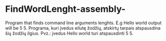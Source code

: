 # FindWordLenght-assembly-

Program that finds command line arguments lenghts. E.g Hello world output will be 5 5.
Programa, kuri įvedus eilutę žodžių, atskirtų tarpais atspausdina šių žodžių ilgius. Pvz.: įvedus Hello world turi atspausdinti 5 5.
